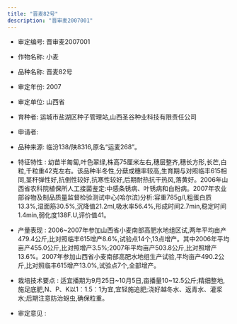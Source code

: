 ```yaml
---
title: "晋麦82号"
description: "晋审麦2007001"
---
```

* 审定编号:  晋审麦2007001

*  作物名称:  小麦

*  品种名称:  晋麦82号

*  审定年份:  2007

*  审定单位:  山西省

* 育种者:  运城市盐湖区种子管理站,山西圣谷种业科技有限责任公司

*  申请者:  

*  品种来源:  临汾138/陕8316,原名“运麦268”。

*  特征特性 : 
幼苗半匍匐,叶色翠绿,株高75厘米左右,穗层整齐,穗长方形,长芒,白粒,千粒重42克左右。该品种半冬性,分蘖成穗率较高,生育期与对照临丰615相同,茎秆弹性好,抗倒性较好,抗寒性较好,后期耐热抗干热风,落黄好。2006年山西省农科院植保所人工接菌鉴定:中感条锈病、叶锈病和白粉病。2007年农业部谷物及制品质量监督检验测试中心(哈尔滨)分析:容重785g/l,粗蛋白质13.3%,湿面筋30.5%,沉降值21.2ml,吸水率56.4%,形成时间2.7min,稳定时间1.4min,弱化度138F.U,评价值41。
 
*  产量表现 : 
2006~2007年参加山西省小麦南部高肥水地组区试,两年平均亩产479.4公斤,比对照临丰615增产8.6%,试验点14个,13点增产。其中2006年平均亩产455.0公斤,比对照增产3.5%;2007年平均亩产503.8公斤,比对照增产13.6%。2007年参加山西省小麦南部高肥水地组生产试验,平均亩产490.2公斤,比对照临丰615增产13.0%,试验点7个,全部增产。

*  栽培技术要点 : 
适宜播期为9月25日~10月5日,亩播量10~12.5公斤;精细整地,施足底肥,N、P、K以1︰1.5︰1为宜,宜轻施追肥;浇好越冬水、返青水、灌浆水;后期注意防治蚜虫,确保粒重。

*  审定意见 : 

